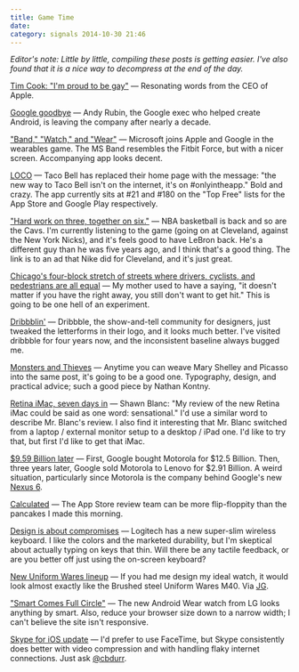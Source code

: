 ```yaml
---
title: Game Time
date:
category: signals 2014-10-30 21:46
---
```

_Editor's note: Little by little, compiling these posts is getting easier. I've also found that it is a nice way to decompress at the end of the day._

[Tim Cook: "I'm proud to be gay"](http://www.businessweek.com/articles/2014-10-30/tim-cook-im-proud-to-be-gay) &mdash; Resonating words from the CEO of Apple.

[Google goodbye](http://www.theverge.com/2014/10/30/7135549/android-creator-andy-rubin-is-leaving-google) &mdash; Andy Rubin, the Google exec who helped create Android, is leaving the company after nearly a decade. 

["Band," "Watch," and "Wear"](http://www.theverge.com/2014/10/30/7132901/wearing-the-microsoft-band-is-this-the-next-big-thing-in-fitness) &mdash; Microsoft joins Apple and Google in the wearables game. The MS Band resembles the Fitbit Force, but with a nicer screen. Accompanying app looks decent. 

[LOCO](http://www.tacobell.com/home) &mdash; Taco Bell has replaced their home page with the message: "the new way to Taco Bell isn't on the internet, it's on #onlyintheapp." Bold and crazy. The app currently sits at #21 and #180 on the "Top Free" lists for the App Store and Google Play respectively. 

[ "Hard work on three, together on six."](https://www.youtube.com/watch?v=n6S1JoCSVNU) &mdash; NBA basketball is back and so are the Cavs.  I'm currently listening to the game (going on at Cleveland, against the New York Nicks), and it's feels good to have LeBron back. He's a different guy than he was five years ago, and I think that's a good thing. The link is to an ad that Nike did for Cleveland, and it's just great.

[Chicago's four-block stretch of streets where drivers, cyclists, and pedestrians are all equal](http://www.fastcoexist.com/3037471/on-a-new-shared-street-in-chicago-there-are-no-sidewalks-no-lights-and-no-signs) &mdash; My mother used to have a saying, "it doesn't matter if you have the right away, you still don't want to get hit." This is going to be one hell of an experiment. 

[Dribbblin'](http://blog.dribbble.com/2014/10/30/tales-from-the-script.html) &mdash; Dribbble, the show-and-tell community for designers, just tweaked the letterforms in their logo, and it looks much better. I've visited dribbble for four years now, and the inconsistent baseline always bugged me. 

[Monsters and Thieves](https://signalvnoise.com/posts/3794-monsters-and-thieves) &mdash; Anytime you can weave Mary Shelley and Picasso into the same post, it's going to be a good one. Typography, design, and practical advice; such a good piece by Nathan Kontny.  

[Retina iMac, seven days in](http://shawnblanc.net/2014/10/a-week-with-the-retina-imac/) &mdash; Shawn Blanc: "My review of the new Retina iMac could be said as one word: sensational." I'd use a similar word to describe Mr. Blanc's review. I also find it interesting that Mr. Blanc switched from a laptop / external monitor setup to a desktop / iPad one. I'd like to try that, but first I'd like to get that iMac. 

[$9.59 Billion later](http://techcrunch.com/2014/10/30/lenovo-has-completed-the-2-91-billion-acquisition-of-motorola-from-google/) &mdash; First, Google bought Motorola for $12.5 Billion. Then, three years later, Google sold Motorola to Lenovo for $2.91 Billion. A weird situation, particularly since Motorola is the company behind Google's new [Nexus 6](https://www.google.com/nexus/6/). 

[Calculated](http://shapeof.com/archives/2014/10/pcalc_and_the_app_store.html) &mdash; The App Store review team can be more flip-floppity than the pancakes I made this morning. 

[Design is about compromises](http://toolsandtoys.net/keys-to-go/) &mdash; Logitech has a new super-slim wireless keyboard. I like the colors and the marketed durability, but I'm skeptical about actually typing on keys that thin. Will there be any tactile feedback, or are you better off just using the on-screen keyboard?

[New Uniform Wares lineup](http://www.uniformwares.com/watches-and-timepieces/) &mdash; If you had me design my ideal watch, it would look almost exactly like the Brushed steel Uniform Wares M40. Via [JG](http://www.thenewsprint.co/2014/10/30/the-all-new-uniform-wares-timepiece-lineup/).

["Smart Comes Full Circle"](http://www.lg.com/global/gwatch/index.html#main) &mdash; The new Android Wear watch from LG looks anything by smart. Also, reduce your browser size down to a narrow width; I can't believe the site isn't responsive. 

[Skype for iOS update](http://venturebeat.com/2014/10/30/skype-for-iphone-now-lets-you-save-and-delete-photos-gets-avatar-people-and-chat-improvements/) &mdash; I'd prefer to use FaceTime, but Skype consistently does better with video compression and with handling flaky internet connections. Just ask [@cbdurr](http://twitter.com/cbdurr). 

